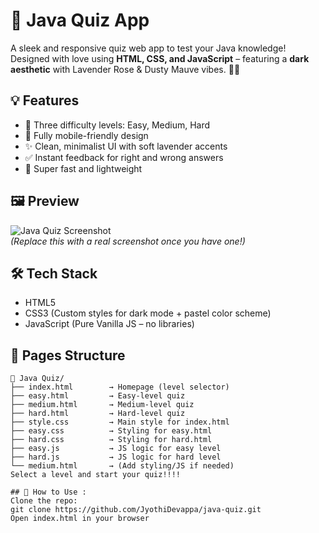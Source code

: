 # 🎯 Java Quiz App

A sleek and responsive quiz web app to test your Java knowledge!  
Designed with love using **HTML, CSS, and JavaScript** – featuring a **dark aesthetic** with Lavender Rose & Dusty Mauve vibes. 🌙💜

## 💡 Features

- 🔘 Three difficulty levels: Easy, Medium, Hard  
- 📱 Fully mobile-friendly design  
- ✨ Clean, minimalist UI with soft lavender accents  
- ✅ Instant feedback for right and wrong answers  
- 🚀 Super fast and lightweight

## 🖼️ Preview

![Java Quiz Screenshot](https://user-images.githubusercontent.com/your-screenshot.png)  
*(Replace this with a real screenshot once you have one!)*

## 🛠️ Tech Stack

- HTML5  
- CSS3 (Custom styles for dark mode + pastel color scheme)  
- JavaScript (Pure Vanilla JS – no libraries)

## 📁 Pages Structure

```plaintext
📂 Java Quiz/
├── index.html        → Homepage (level selector)
├── easy.html         → Easy-level quiz
├── medium.html       → Medium-level quiz
├── hard.html         → Hard-level quiz
├── style.css         → Main style for index.html
├── easy.css          → Styling for easy.html
├── hard.css          → Styling for hard.html
├── easy.js           → JS logic for easy level
├── hard.js           → JS logic for hard level
└── medium.html       → (Add styling/JS if needed)
Select a level and start your quiz!!!!

## 🚀 How to Use :
Clone the repo:
git clone https://github.com/JyothiDevappa/java-quiz.git
Open index.html in your browser

